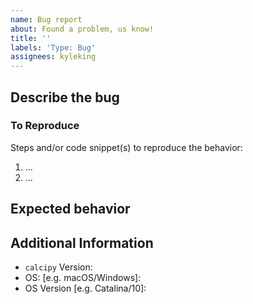 ```yaml
---
name: Bug report
about: Found a problem, us know!
title: ''
labels: 'Type: Bug'
assignees: kyleking
---
```


## Describe the bug

<!-- TODO: Describe the bug -->

### To Reproduce

<!-- TODO: How can someone else replicate the issue -->

Steps and/or code snippet(s) to reproduce the behavior:

1. ...
1. ...

## Expected behavior

<!-- TODO: What did you expect? -->

## Additional Information

<!-- TODO: Add any relevant versions -->

- `calcipy` Version:
- OS: \[e.g. macOS/Windows\]:
- OS Version \[e.g. Catalina/10\]:

<!-- TODO: Add `pip freeze` or other version information that is relevant -->

<!-- 'calcipy:skip_tags' -->
